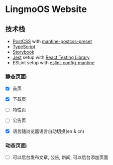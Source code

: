 # LingmoOS Website

## 技术栈

- [PostCSS](https://postcss.org/) with [mantine-postcss-preset](https://mantine.dev/styles/postcss-preset)
- [TypeScript](https://www.typescriptlang.org/)
- [Storybook](https://storybook.js.org/)
- [Jest](https://jestjs.io/) setup with [React Testing Library](https://testing-library.com/docs/react-testing-library/intro)
- ESLint setup with [eslint-config-mantine](https://github.com/mantinedev/eslint-config-mantine)

### 静态页面:

- [x] 首页
- [x] 下载页
- [ ] 特性页
- [ ] 公告页
- [x] 语言随浏览器语言自动切换(en & cn)


### 动态页面:

- [ ] 可以后台发布文章, 公告, 新闻, 可以后台添加页面

